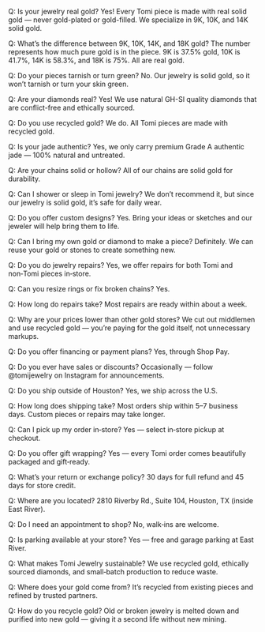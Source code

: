 Q: Is your jewelry real gold?
Yes! Every Tomi piece is made with real solid gold — never gold-plated or gold-filled. We specialize in 9K, 10K, and 14K solid gold.

Q: What’s the difference between 9K, 10K, 14K, and 18K gold?
The number represents how much pure gold is in the piece. 9K is 37.5% gold, 10K is 41.7%, 14K is 58.3%, and 18K is 75%. All are real gold.

Q: Do your pieces tarnish or turn green?
No. Our jewelry is solid gold, so it won’t tarnish or turn your skin green.

Q: Are your diamonds real?
Yes! We use natural GH-SI quality diamonds that are conflict-free and ethically sourced.

Q: Do you use recycled gold?
We do. All Tomi pieces are made with recycled gold.

Q: Is your jade authentic?
Yes, we only carry premium Grade A authentic jade — 100% natural and untreated.

Q: Are your chains solid or hollow?
All of our chains are solid gold for durability.

Q: Can I shower or sleep in Tomi jewelry?
We don’t recommend it, but since our jewelry is solid gold, it’s safe for daily wear.

Q: Do you offer custom designs?
Yes. Bring your ideas or sketches and our jeweler will help bring them to life.

Q: Can I bring my own gold or diamond to make a piece?
Definitely. We can reuse your gold or stones to create something new.

Q: Do you do jewelry repairs?
Yes, we offer repairs for both Tomi and non‑Tomi pieces in‑store.

Q: Can you resize rings or fix broken chains?
Yes.

Q: How long do repairs take?
Most repairs are ready within about a week.

Q: Why are your prices lower than other gold stores?
We cut out middlemen and use recycled gold — you’re paying for the gold itself, not unnecessary markups.

Q: Do you offer financing or payment plans?
Yes, through Shop Pay.

Q: Do you ever have sales or discounts?
Occasionally — follow @tomijewelry on Instagram for announcements.

Q: Do you ship outside of Houston?
Yes, we ship across the U.S.

Q: How long does shipping take?
Most orders ship within 5–7 business days. Custom pieces or repairs may take longer.

Q: Can I pick up my order in‑store?
Yes — select in‑store pickup at checkout.

Q: Do you offer gift wrapping?
Yes — every Tomi order comes beautifully packaged and gift‑ready.

Q: What’s your return or exchange policy?
30 days for full refund and 45 days for store credit.

Q: Where are you located?
2810 Riverby Rd., Suite 104, Houston, TX (inside East River).

Q: Do I need an appointment to shop?
No, walk‑ins are welcome.

Q: Is parking available at your store?
Yes — free and garage parking at East River.

Q: What makes Tomi Jewelry sustainable?
We use recycled gold, ethically sourced diamonds, and small‑batch production to reduce waste.

Q: Where does your gold come from?
It’s recycled from existing pieces and refined by trusted partners.

Q: How do you recycle gold?
Old or broken jewelry is melted down and purified into new gold — giving it a second life without new mining.

